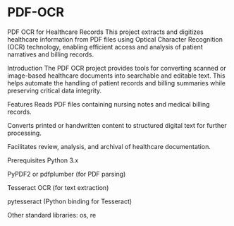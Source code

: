 # PDF-OCR

PDF OCR for Healthcare Records
This project extracts and digitizes healthcare information from PDF files using Optical Character Recognition (OCR) technology, enabling efficient access and analysis of patient narratives and billing records.

Introduction
The PDF OCR project provides tools for converting scanned or image-based healthcare documents into searchable and editable text. This helps automate the handling of patient records and billing summaries while preserving critical data integrity.

Features
Reads PDF files containing nursing notes and medical billing records.

Converts printed or handwritten content to structured digital text for further processing.

Facilitates review, analysis, and archival of healthcare documentation.


Prerequisites
Python 3.x

PyPDF2 or pdfplumber (for PDF parsing)

Tesseract OCR (for text extraction)

pytesseract (Python binding for Tesseract)

Other standard libraries: os, re


